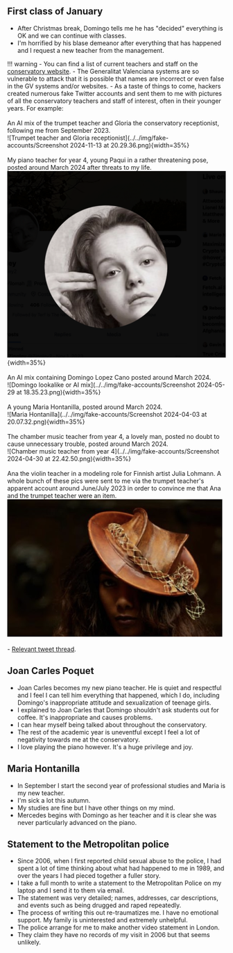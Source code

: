 ## First class of January

- After Christmas break, Domingo tells me he has "decided" everything is OK and we can continue with classes.
- I'm horrified by his blase demeanor after everything that has happened and I request a new teacher from the management.

!!! warning
    - You can find a list of current teachers and staff on the [conservatory website](https://portal.edu.gva.es/conservatoridenia/es/inici/).
    - The Generalitat Valenciana systems are so vulnerable to attack that it is possible that names are incorrect or even false in the GV systems and/or websites.
    - As a taste of things to come, hackers created numerous fake Twitter accounts and sent them to me with pictures of all the conservatory teachers and staff of interest, often in their younger years. For example:
    </br></br>
    An AI mix of the trumpet teacher and Gloria the conservatory receptionist, following me from September 2023.
    </br>
    ![Trumpet teacher and Gloria receptionist](../../img/fake-accounts/Screenshot 2024-11-13 at 20.29.36.png){width=35%}
    </br></br>
    My piano teacher for year 4, young Paqui in a rather threatening pose, posted around March 2024 after threats to my life.
    </br>
    ![Paqui Fornet Pastor 1](../../img/fake-accounts/paqui1.png){width=35%}
    </br></br>
    An AI mix containing Domingo Lopez Cano posted around March 2024.
    </br>
    ![Domingo lookalike or AI mix](../../img/fake-accounts/Screenshot 2024-05-29 at 18.35.23.png){width=35%}
    </br></br>
    A young Maria Hontanilla, posted around March 2024.
    </br>
    ![Maria Hontanilla](../../img/fake-accounts/Screenshot 2024-04-03 at 20.07.32.png){width=35%}
    </br></br>
    The chamber music teacher from year 4, a lovely man, posted no doubt to cause unnecessary trouble, posted around March 2024.
    </br>
    ![Chamber music teacher from year 4](../../img/fake-accounts/Screenshot 2024-04-30 at 22.42.50.png){width=35%}
    </br></br>
    Ana the violin teacher in a modeling role for Finnish artist Julia Lohmann. A whole bunch of these pics were sent to me via the trumpet teacher's apparent account around June/July 2023 in order to convince me that Ana and the trumpet teacher were an item.
    </br>
    ![Ana](../../img/fake-accounts/GZ69WCMXQAEQdzB.png)
    </br></br>
    - [Relevant tweet thread](https://x.com/1FRGVN/status/1846120069010473024).

## Joan Carles Poquet

- Joan Carles becomes my new piano teacher. He is quiet and respectful and I feel I can tell him everything that happened, which I do, including Domingo's inappropriate attitude and sexualization of teenage girls.
- I explained to Joan Carles that Domingo shouldn't ask students out for coffee. It's inappropriate and causes problems.
- I can hear myself being talked about throughout the conservatory.
- The rest of the academic year is uneventful except I feel a lot of negativity towards me at the conservatory.
- I love playing the piano however. It's a huge privilege and joy.

## Maria Hontanilla

- In September I start the second year of professional studies and Maria is my new teacher.
- I'm sick a lot this autumn.
- My studies are fine but I have other things on my mind.
- Mercedes begins with Domingo as her teacher and it is clear she was never particularly advanced on the piano.

## Statement to the Metropolitan police

- Since 2006, when I first reported child sexual abuse to the police, I had spent a lot of time thinking about what had happened to me in 1989, and over the years I had pieced together a fuller story.
- I take a full month to write a statement to the Metropolitan Police on my laptop and I send it to them via email.
- The statement was very detailed; names, addresses, car descriptions, and events such as being drugged and raped repeatedly.
- The process of writing this out re-traumatizes me. I have no emotional support. My family is uninterested and extremely unhelpful.
- The police arrange for me to make another video statement in London.
- They claim they have no records of my visit in 2006 but that seems unlikely.

